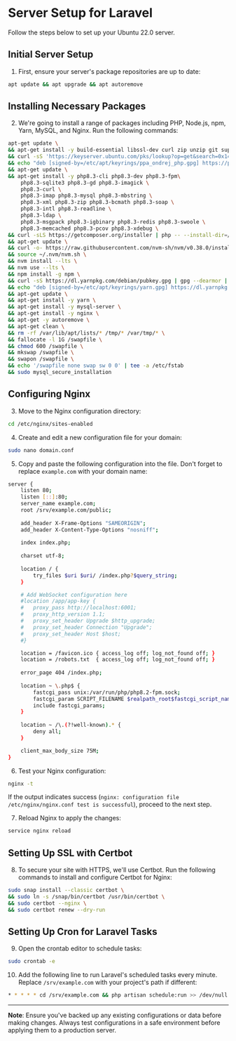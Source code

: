 
# Server Setup for Laravel

Follow the steps below to set up your Ubuntu 22.0 server.

## Initial Server Setup

1. First, ensure your server's package repositories are up to date:
```sh
apt update && apt upgrade && apt autoremove
```

## Installing Necessary Packages

2. We're going to install a range of packages including PHP, Node.js, npm, Yarn, MySQL, and Nginx. Run the following commands:

```sh
apt-get update \
&& apt-get install -y build-essential libssl-dev curl zip unzip git supervisor sqlite3 libcap2-bin libpng-dev python2 dnsutils librsvg2-bin fswatch \
&& curl -sS 'https://keyserver.ubuntu.com/pks/lookup?op=get&search=0x14aa40ec0831756756d7f66c4f4ea0aae5267a6c' | gpg --dearmor | tee /etc/apt/keyrings/ppa_ondrej_php.gpg > /dev/null \
&& echo "deb [signed-by=/etc/apt/keyrings/ppa_ondrej_php.gpg] https://ppa.launchpadcontent.net/ondrej/php/ubuntu jammy main" > /etc/apt/sources.list.d/ppa_ondrej_php.list \
&& apt-get update \
&& apt-get install -y php8.3-cli php8.3-dev php8.3-fpm\
    php8.3-sqlite3 php8.3-gd php8.3-imagick \
    php8.3-curl \
    php8.3-imap php8.3-mysql php8.3-mbstring \
    php8.3-xml php8.3-zip php8.3-bcmath php8.3-soap \
    php8.3-intl php8.3-readline \
    php8.3-ldap \
    php8.3-msgpack php8.3-igbinary php8.3-redis php8.3-swoole \
    php8.3-memcached php8.3-pcov php8.3-xdebug \
&& curl -sLS https://getcomposer.org/installer | php -- --install-dir=/usr/bin/ --filename=composer \
&& apt-get update \
&& curl -o- https://raw.githubusercontent.com/nvm-sh/nvm/v0.38.0/install.sh | bash \
&& source ~/.nvm/nvm.sh \
&& nvm install --lts \
&& nvm use --lts \
&& npm install -g npm \
&& curl -sS https://dl.yarnpkg.com/debian/pubkey.gpg | gpg --dearmor | tee /etc/apt/keyrings/yarn.gpg >/dev/null \
&& echo "deb [signed-by=/etc/apt/keyrings/yarn.gpg] https://dl.yarnpkg.com/debian/ stable main" > /etc/apt/sources.list.d/yarn.list \
&& apt-get update \
&& apt-get install -y yarn \
&& apt-get install -y mysql-server \
&& apt-get install -y nginx \
&& apt-get -y autoremove \
&& apt-get clean \
&& rm -rf /var/lib/apt/lists/* /tmp/* /var/tmp/* \
&& fallocate -l 1G /swapfile \
&& chmod 600 /swapfile \
&& mkswap /swapfile \
&& swapon /swapfile \
&& echo '/swapfile none swap sw 0 0' | tee -a /etc/fstab
&& sudo mysql_secure_installation
```

## Configuring Nginx

3. Move to the Nginx configuration directory:
```sh
cd /etc/nginx/sites-enabled
```

4. Create and edit a new configuration file for your domain:
```sh
sudo nano domain.conf
```

5. Copy and paste the following configuration into the file. Don't forget to replace `example.com` with your domain name:

```sh
server {
    listen 80;
    listen [::]:80;
    server_name example.com;
    root /srv/example.com/public;
 
    add_header X-Frame-Options "SAMEORIGIN";
    add_header X-Content-Type-Options "nosniff";
 
    index index.php;
 
    charset utf-8;
 
    location / {
        try_files $uri $uri/ /index.php?$query_string;
    }

    # Add WebSocket configuration here
    #location /app/app-key {
    #   proxy_pass http://localhost:6001;
    #   proxy_http_version 1.1;
    #   proxy_set_header Upgrade $http_upgrade;
    #   proxy_set_header Connection "Upgrade";
    #   proxy_set_header Host $host;
    #}

    location = /favicon.ico { access_log off; log_not_found off; }
    location = /robots.txt  { access_log off; log_not_found off; }
 
    error_page 404 /index.php;
 
    location ~ \.php$ {
        fastcgi_pass unix:/var/run/php/php8.2-fpm.sock;
        fastcgi_param SCRIPT_FILENAME $realpath_root$fastcgi_script_name;
        include fastcgi_params;
    }
 
    location ~ /\.(?!well-known).* {
        deny all;
    }

    client_max_body_size 75M;
}
```

6. Test your Nginx configuration:
```sh
nginx -t
```
If the output indicates success (`nginx: configuration file /etc/nginx/nginx.conf test is successful`), proceed to the next step.

7. Reload Nginx to apply the changes:
```sh
service nginx reload
```

## Setting Up SSL with Certbot

8. To secure your site with HTTPS, we'll use Certbot. Run the following commands to install and configure Certbot for Nginx:

```sh
sudo snap install --classic certbot \
&& sudo ln -s /snap/bin/certbot /usr/bin/certbot \
&& sudo certbot --nginx \
&& sudo certbot renew --dry-run 
```

## Setting Up Cron for Laravel Tasks

9. Open the crontab editor to schedule tasks:
```sh
sudo crontab -e
```

10. Add the following line to run Laravel's scheduled tasks every minute. Replace `/srv/example.com` with your project's path if different:

```sh
* * * * * cd /srv/example.com && php artisan schedule:run >> /dev/null 2>&1
```

---

**Note**: Ensure you've backed up any existing configurations or data before making changes. Always test configurations in a safe environment before applying them to a production server.


